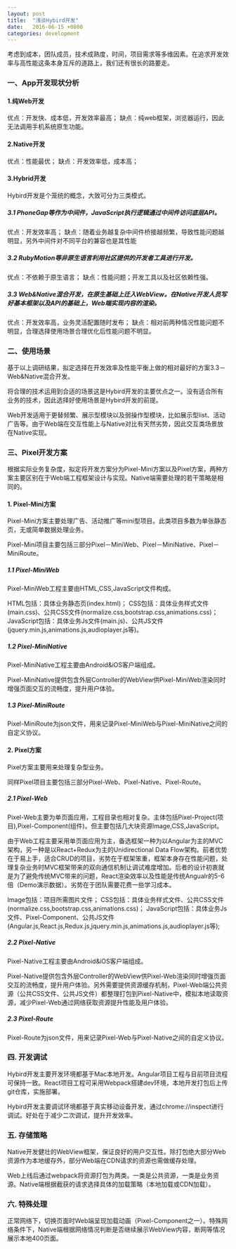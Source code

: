 ```yaml
---
layout: post
title:  "浅谈Hybird开发"
date:   2016-06-15 +0800
categories: development
---
```

考虑到成本，团队成员，技术成熟度，时间，项目需求等多维因素。在追求开发效率与高性能这条本身互斥的道路上，我们还有很长的路要走。

### 一、App开发现状分析

#### 1.纯Web开发

优点：开发快、成本低，开发效率最高；
缺点：纯web框架，浏览器运行，因此无法调用手机系统原生功能。

#### 2.Native开发

优点：性能最优；
缺点：开发效率低，成本高；

#### 3.Hybrid开发

Hybird开发是个笼统的概念，大致可分为三类模式。

##### 3.1 PhoneGap等作为中间件，JavaScript执行逻辑通过中间件访问底层API。
优点：开发效率高；
缺点：随着业务越复杂中间件桥接越频繁，导致性能问题越明显，另外中间件对不同平台的兼容也是其性能

##### 3.2 RubyMotion等非原生语言利用社区提供的开发者工具进行开发。
优点：不依赖于原生语言；
缺点：性能问题；开发工具以及社区依赖性强。

##### 3.3 Web&Native混合开发，在原生基础上迁入WebView。在Native开发人员写好基本框架以及API的基础上，Web端实现内容的渲染。
优点：开发效率高，业务灵活配置随时发布；
缺点：相对前两种情况性能问题不明显，合理选择使用场景合理优化后性能问题不明显。

### 二、使用场景

基于以上调研结果，拟定选择在开发效率及性能平衡上做的相对最好的方案3.3－Web&Native混合开发。

将合理的技术运用到合适的场景这是Hybird开发的主要优点之一。没有适合所有业务的技术，因此选择好使用场景是Hybird开发的前提。

Web开发适用于更替频繁、展示型模块以及弱操作型模块，比如展示型list、活动广告等。由于Web端在交互性能上与Native对比有天然劣势，因此交互类场景放在Native实现。

### 三、Pixel开发方案

根据实际业务复杂度，拟定将开发方案分为Pixel-Mini方案以及Pixel方案，两种方案主要区别在于Web端工程框架设计与实现。Native端需要处理的若干策略是相同的。

#### 1. Pixel-Mini方案

Pixel-Mini方案主要处理广告、活动推广等mini型项目。此类项目多数为单张静态页，无或简单数据处理业务。

Pixel-Mini项目主要包括三部分Pixel－MiniWeb、Pixel－MiniNative、Pixel－MiniRoute。

##### 1.1 Pixel-MiniWeb

Pixel-MiniWeb工程主要由HTML,CSS,JavaScript文件构成。

HTML包括：具体业务静态页(index.html)；
CSS包括：具体业务样式文件(main.css)、公共CSS文件(normalize.css,bootstrap.css,animations.css)；
JavaScript包括：具体业务Js文件(main.js)、公共JS文件(jquery.min.js,animations.js,audioplayer.js等)。

##### 1.2 Pixel-MiniNative

Pixel-MiniNative工程主要由Android&iOS客户端组成。

Pixel-MiniNative提供包含外层Controller的WebView供Pixel-MiniWeb渲染同时增强页面交互的流畅度，提升用户体验。

##### 1.3 Pixel-MiniRoute

Pixel-MiniRoute为json文件，用来记录Pixel-MiniWeb与Pixel-MiniNative之间的自定义协议。

#### 2. Pixel方案

Pixel方案主要用来处理复杂型业务。

同样Pixel项目主要包括三部分Pixel-Web、Pixel-Native、Pixel-Route。

##### 2.1 Pixel-Web

Pixel-Web主要为单页面应用，工程目录也相对复杂。主体包括Pixel-Project(项目),Pixel-Component(组件)。但主要包括几大块资源Image,CSS,JavaScript。

由于Web工程主要采用单页面应用为主，备选框架一种为以Angular为主的MVC架构，另一种是以React+Redux为主的Unidirectional Data Flow架构。前者优势在于易上手，适合CRUD的项目，劣势在于框架笨重，框架本身存在性能问题，处理复杂业务时MVC框架带来的双向通信机制让调试难度增加。后者的设计初衷就是为了避免传统MVC带来的问题，React渲染效率以及性能是传统Angualr的5-6倍（Demo演示数据）。劣势在于团队需要花费一些学习成本。

Image包括：项目所需图片文件；
CSS包括：具体业务样式文件、公共CSS文件(normalize.css,bootstrap.css,animations.css)；
JavaScript包括：具体业务Js文件、Pixel-Component、公共JS文件(Angular.js,React.js,Redux.js,jquery.min.js,animations.js,audioplayer.js等);

##### 2.2 Pixel-Native

Pixel-Native工程主要由Android&iOS客户端组成。

Pixel-Native提供包含外层Controller的WebView供Pixel-Web渲染同时增强页面交互的流畅度，提升用户体验。另外需要提供资源缓存机制，Pixel-Web端公共资源（公共CSS文件、公共JS文件）都整理打包到Pixel-Native中，模拟本地读取资源，减少Pixel-Web通过网络获取资源提升性能及用户体验。

##### 2.3 Pixel-Route

Pixel-Route为json文件，用来记录Pixel-Web与Pixel-Native之间的自定义协议。

### 四. 开发调试

Hybird开发主要开发环境都基于Mac本地开发。Angular项目工程与目前项目流程可保持一致。React项目工程可采用Webpack搭建dev环境，本地开发打包后上传git仓库，实施部署。

Hybird开发主要调试环境都基于真实移动设备开发，通过chrome://inspect进行调试。好处在于减少二次调试，提升开发效率。

### 五. 存储策略

Native开发健壮的WebView框架，保证良好的用户交互性。除打包绝大部分Web资源作为本地缓存外，部分Web端在CDN请求的资源也需做缓存处理。

Web上线后通过webpack将资源打包为两类。一类是公共资源，一类是业务资源。Native端根据截获的请求选择具体的加载策略（本地加载或CDN加载）。

### 六. 特殊处理

正常网络下，切换页面时Web端呈现加载动画（Pixel-Component之一）。特殊网络条件下，Native端根据网络情况判断是否继续展示WebView内容，断网等情况展示本地400页面。